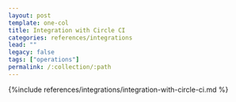 ```yaml
---
layout: post
template: one-col
title: Integration with Circle CI
categories: references/integrations
lead: ""
legacy: false
tags: ["operations"]
permalink: /:collection/:path
---
```


{%include references/integrations/integration-with-circle-ci.md %}
